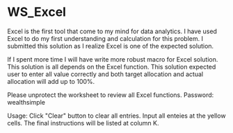 # WS_Excel

Excel is the first tool that come to my mind for data analytics. I have used Excel to do my first understanding and calculation for this problem. I submitted this solution as I realize Excel is one of the expected solution.

If I spent more time I will have write more robust macro for Excel solution. This solution is all depends on the Excel function. This solution expected user to enter all value correctly and both target allocation and actual allocation will add up to 100%.

Please unprotect the worksheet to review all Excel functions. Password: wealthsimple

Usage: Click "Clear" button to clear all entries. Input all enteies at the yellow cells. The final instructions will be listed at column K.
